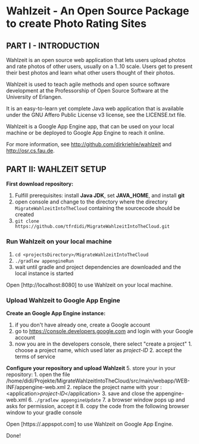 # Wahlzeit - An Open Source Package to create Photo Rating Sites



## PART I - INTRODUCTION

Wahlzeit is an open source web application that lets users upload photos and rate photos of other users, usually on a 1..10 scale. Users get to present their best photos and learn what other users thought of their photos. 

Wahlzeit is used to teach agile methods and open source software development at the Professorship of Open Source Software at the University of Erlangen.

It is an easy-to-learn yet complete Java web application that is available under the GNU Affero Public License v3 license, see the LICENSE.txt file.

Wahlzeit is a Google App Engine app, that can be used on your local machine or be deployed to Google App Engine to reach it online.

For more information, see http://github.com/dirkriehle/wahlzeit and http://osr.cs.fau.de.



## PART II: WAHLZEIT SETUP

**First download repository:**
  1. Fulfill prerequisites: install **Java JDK**, set **JAVA_HOME**, and install **git**
  2. open console and change to the directory where the directory ```MigrateWahlzeitIntoTheCloud``` containing the sourcecode should be created
  3. ```git clone https://github.com/tfrdidi/MigrateWahlzeitIntoTheCloud.git```


### Run Wahlzeit on your local machine
  1. ```cd <projectsDirectory>/MigrateWahlzeitIntoTheCloud```
  2. ```./gradlew appengineRun```
  3. wait until gradle and project dependencies are downloaded and the local instance is started

Open [http://localhost:8080] to use Wahlzeit on your local machine.


### Upload Wahlzeit to Google App Engine

**Create an Google App Engine instance:**
  1. if you don't have already one, create a Google account
  2. go to https://console.developers.google.com and login with your Google account
  3. now you are in the developers console, there select "create a project"
    1. choose a project name, which used later as *project-ID*
    2. accept the terms of service

**Configure your repository and upload Wahlzeit**
  5. store your <project-ID> in your repository:
    1. open the file /home/didi/Projekte/MigrateWahlzeitIntoTheCloud/src/main/webapp/WEB-INF/appengine-web.xml
    2. replace the project name with your <project-ID>: \<application\>*project-ID*\</application\>
    3. save and close the appengine-web.xml
  6. ```./gradlew appengineUpdate```
  7. a browser window pops up and asks for permission, accept it
  8. copy the code from the following browser window to your gradle console

Open [https://<project-ID>.appspot.com] to use Wahlzeit on Google App Engine.

Done!



